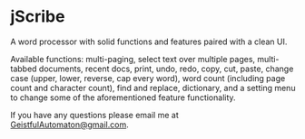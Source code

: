 # jScribe
A word processor with solid functions and features paired with a clean UI.

Available functions: multi-paging, select text over multiple pages, multi-tabbed documents, recent docs, print, undo, redo, copy, cut, paste, change case (upper, lower, reverse, cap every word), word count (including page count and character count), find and replace, dictionary, and a setting menu to change some of the aforementioned feature functionality.

If you have any questions please email me at GeistfulAutomaton@gmail.com.
